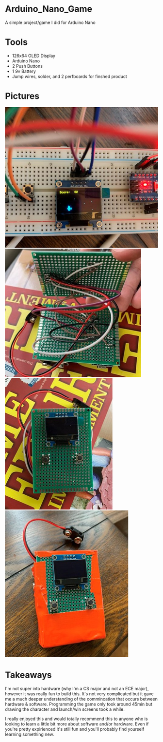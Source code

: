 # Arduino_Nano_Game
A simple project/game I did for Arduino Nano

# Tools
* 126x64 OLED Display
* Arduino Nano
* 2 Push Buttons
* 1 9v Battery
* Jump wires, solder, and 2 perfboards for finshed product

# Pictures
![Image](Images/COL040h4.jpg)
![Image](Images/Q9ge5id2.jpg)
![Image](Images/iraOwr4U.jpg)
![Image](Images/XSA46Bny.jpg)

# Takeaways
I'm not super into hardware (why I'm a CS major and not an ECE major), however it was really fun to build this. It's not
very complicated but it gave me a much deeper understanding of the commincation that occurs between hardware & software. 
Programming the game only took around 45min but drawing the character and launch/win screens took a while. 

I really enjoyed this and would totally recommend this to anyone who is looking to learn a little bit more about software 
and/or hardware. Even if you're pretty expirienced it's still fun and you'll probably find yourself learning something 
new. 
